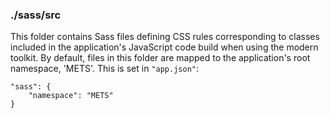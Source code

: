 ### ./sass/src

This folder contains Sass files defining CSS rules corresponding to classes
included in the application's JavaScript code build when using the modern toolkit.
By default, files in this folder are mapped to the application's root namespace, 'METS'.
This is set in `"app.json"`:

    "sass": {
        "namespace": "METS"
    }